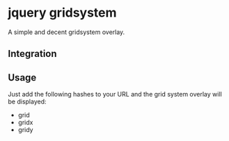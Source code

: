 # jquery gridsystem
A simple and decent gridsystem overlay.

## Integration

## Usage
Just add the following hashes to your URL and the grid system overlay will be displayed:
* grid
* gridx
* gridy


